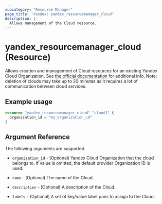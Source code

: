 ```yaml
---
subcategory: "Resource Manager"
page_title: "Yandex: yandex_resourcemanager_cloud"
description: |-
  Allows management of the Cloud resource.
---
```


# yandex_resourcemanager_cloud (Resource)

Allows creation and management of Cloud resources for an existing Yandex Cloud Organization. See [the official documentation](https://cloud.yandex.com/docs/resource-manager/concepts/resources-hierarchy) for additional info. Note: deletion of clouds may take up to 30 minutes as it requires a lot of communication between cloud services.

## Example usage

```terraform
resource "yandex_resourcemanager_cloud" "cloud1" {
  organization_id = "my_organization_id"
}
```

## Argument Reference

The following arguments are supported:

* `organization_id` - (Optional) Yandex Cloud Organization that the cloud belongs to. If value is omitted, the default provider Organization ID is used.

* `name` - (Optional) The name of the Cloud.

* `description` - (Optional) A description of the Cloud.

* `labels` - (Optional) A set of key/value label pairs to assign to the Cloud.
